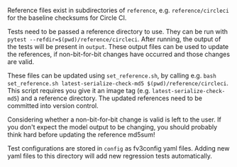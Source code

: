 Reference files exist in subdirectories of `reference`, e.g. `reference/circleci` for
the baseline checksums for Circle CI. 

Tests need to be passed a reference directory to use. They can be run with
`pytest --refdir=$(pwd)/reference/circleci`. After running, the output of the
tests will be present in `output`. These output files can be used to update the
references, if non-bit-for-bit changes have occurred and those changes are valid.

These files can be updated using
`set_reference.sh`, by calling e.g. `bash set_reference.sh latest-serialize-check-md5 $(pwd)/reference/circleci`.
This script requires you give it an image tag (e.g. `latest-serialize-check-md5`) and a
reference directory. The updated references need to be committed into version control.

Considering whether a non-bit-for-bit change is valid is left to the user. If you
don't expect the model output to be changing, you should probably think hard before
updating the reference md5sum!

Test configurations are stored in `config` as fv3config yaml files. Adding new
yaml files to this directory will add new regression tests automatically.

